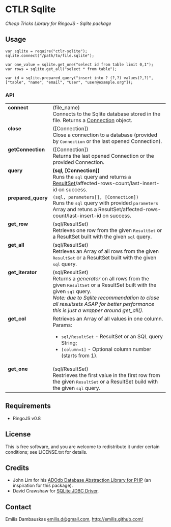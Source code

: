 # CTLR Sqlite

_Cheap Tricks Library for RingoJS - Sqlite package_

## Usage

    var sqlite = require("ctlr-sqlite");
    sqlite.connect("/path/to/file.sqlite");
    
    var one_value = sqlite.get_one("select id from table limit 0,1");
    var rows = sqlite.get_all("select * from table");

    var id = sqlite.prepared_query("insert into ? (?,?) values(?,?)", ["table", "name", "email", "User", "user@example.org"]);

### API

<table><tbody>
<tr><td valign="top"><b>connect</b></td>
    <td>(file_name)
        <br>Connects to the Sqlite database stored in the file. Returns a <a href="http://download.oracle.com/javase/6/docs/api/java/sql/Connection.html">Connection</a> object.</td></tr>
<tr><td valign="top"><b>close</b></td>
    <td>([Connection])
        <br>Close a connection to a database (provided by <tt>Connection</tt> or the last opened Connection).</td></tr>
<tr><td valign="top"><b>getConnection</b></td>
    <td>([Connection])
        <br>Returns the last opened Connection or the provided Connection.</td></tr>
<tr><td valign="top"><b>query</b></td>
    <td><b>(sql, [Connection])</b>
        <br>Runs the <tt>sql</tt> query and returns a <a href="http://download.oracle.com/javase/6/docs/api/java/sql/ResultSet.html">ResultSet</a>/affected-rows-count/last-insert-id on success.</td></tr>
<tr><td valign="top"><b>prepared_query</b></td>
    <td><code>(sql, parameters[], [Connection])</code>
        <br>Runs the <tt>sql</tt> query with provided <tt>parameters</tt> Array and retuns a ResultSet/affected-rows-count/last-insert-id on success.</td></tr>
<tr><td valign="top"><b>get_row</b></td>
    <td>(sql/ResultSet)
        <br>Retrieves one row from the given <tt>ResultSet</tt> or a ResultSet built with the given <tt>sql</tt> query.</td></tr>
<tr><td valign="top"><b>get_all</b></td>
    <td>(sql/ResultSet)
        <br>Retrieves an Array of all rows from the given <tt>ResultSet</tt> or a ResultSet built with the given <tt>sql</tt> query.</td></tr>
<tr><td valign="top"><b>get_iterator</b></td>
    <td>(sql/ResultSet)
        <br>Returns a <em>generator</em> on all rows from the given <tt>ResultSet</tt> or a ResultSet built with the given <tt>sql</tt> query.
        <br><em>Note: due to Sqlite recommendation to close all resultsets ASAP for better performance this is just a wrapper around <em>get_all()</em>.</td></tr>
<tr><td valign="top"><b>get_col</b></td>
    <td><!--(sql/ResultSet, [column=1])<br>-->
        Retrieves an Array of all values in one column. Params:<!-- from the given <tt>ResultSet</tt> or a ResultSet built with the given <tt>sql</tt> query.-->
        <ul><li><tt>sql/ResultSet</tt> - ResultSet or an SQL query String;</li>
            <li><tt>[column=1]</tt> - Optional column number (starts from 1).</li></ul></td></tr>
<tr><td valign="top"><b>get_one</b></td>
    <td>(sql/ResultSet)
        <br>Restrieves the first value in the first row from the given <tt>ResultSet</tt> or a ResultSet build with the given <tt>sql</tt> query.</td></tr>
</tbody></table>

## Requirements

- RingoJS v0.8

## License

This is free software, and you are welcome to redistribute it under certain conditions; see LICENSE.txt for details.

## Credits

- John Lim for his <a href="http://adodb.sourceforge.net/">ADOdb Database Abstraction Library for PHP</a> (an inspiration for this package).
- David Crawshaw for <a href="http://www.zentus.com/sqlitejdbc/">SQLite JDBC Driver</a>.

## Contact

Emilis Dambauskas <emilis.d@gmail.com>, <http://emilis.github.com/>
